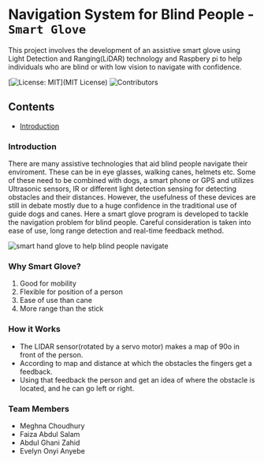 # Navigation System for Blind People - `Smart Glove`
This project involves the development of an assistive smart glove using Light Detection and Ranging(LiDAR) technology and Raspbery pi to help individuals who are blind or with low vision to navigate with confidence.

[![License: MIT](https://img.shields.io/badge/License-MIT-yellow.svg)](MIT License)
![Contributors](https://img.shields.io/github/contributors/EvelynAnyebe/blind-nav-system)

## Contents

* [Introduction](#introduction)

### Introduction
There are many assistive technologies that aid blind people navigate their enviroment. These can be in eye glasses, walking canes, helmets etc. Some of these need to be combined with dogs, a smart phone or GPS and utilizes Ultrasonic sensors, IR or different light detection sensing for detecting obstacles and their distances. However, the usefulness of these devices are still in debate mostly due to a huge confidence in the traditional use of guide dogs and canes. Here a smart glove program is developed to tackle the navigation problem for blind people. Careful consideration is taken into ease of use, long range detection and real-time feedback method.
   
![smart hand glove to help blind people navigate](https://res.cloudinary.com/dxsty3st6/image/upload/v1643001489/blind-nav-system/smart_glove_3_pxaxcr.jpg)

### Why Smart Glove?
1. Good for mobility
2. Flexible for position of a person
3. Ease of use than cane
4. More range than the stick

### How it Works
- The LIDAR sensor(rotated by a servo motor) makes a map of 90o in front of the person.
- According to map and distance at which the obstacles the fingers get a feedback.
- Using that feedback the person and get an idea of where the obstacle is located, and he can go left or right.
  
### Team Members
* Meghna Choudhury
* Faiza Abdul Salam
* Abdul Ghani Zahid
* Evelyn Onyi Anyebe
